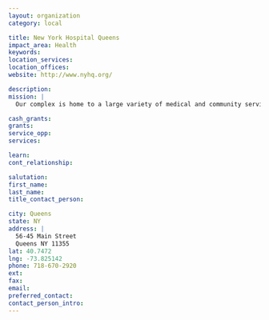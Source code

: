 ```yaml
---
layout: organization
category: local

title: New York Hospital Queens
impact_area: Health
keywords: 
location_services: 
location_offices: 
website: http://www.nyhq.org/

description: 
mission: |
  Our complex is home to a large variety of medical and community services. Recent improvements in our physical plant and ongoing expansion of our clinical facilities equip us to provide our patients with state-of-the-art care in this high technology world. Just as importantly, however, we remain committed to personalized, caring service for our patient family. Our center has a long and proud history of serving the community as a vital health care resource. Our physicians, nurses, technicians,and all staff members are dedicated to maintaining this heritage and to giving you the best health care available. Helping you to maintain your good health is our greatest concern. 

cash_grants: 
grants: 
service_opp: 
services: 

learn: 
cont_relationship: 

salutation: 
first_name: 
last_name: 
title_contact_person: 

city: Queens
state: NY
address: |
  56-45 Main Street    
  Queens NY 11355
lat: 40.7472
lng: -73.825142
phone: 718-670-2920
ext: 
fax: 
email: 
preferred_contact: 
contact_person_intro: 
---
```

